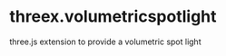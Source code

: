 threex.volumetricspotlight
==========================

three.js extension to provide a volumetric spot light
